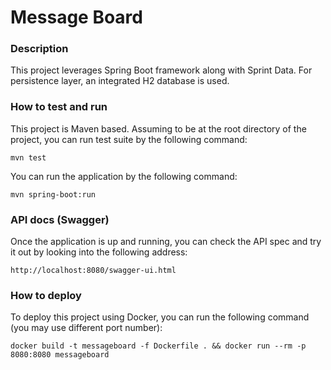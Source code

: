 # Message Board

### Description
This project leverages Spring Boot framework along with Sprint Data. For persistence layer, an integrated H2 database is used.


### How to test and run
This project is Maven based. Assuming to be at the root directory of the project, you can run test suite by the following command:
```
mvn test
```  
You can run the application by the following command:
```
mvn spring-boot:run
```


### API docs (Swagger)
Once the application is up and running, you can check the API spec and try it out by looking into the following address:
```
http://localhost:8080/swagger-ui.html
```


### How to deploy
To deploy this project using Docker, you can run the following command (you may use different port number):
```
docker build -t messageboard -f Dockerfile . && docker run --rm -p 8080:8080 messageboard
```
